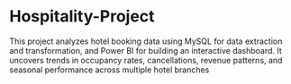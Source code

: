 # Hospitality-Project
This project analyzes hotel booking data using MySQL for data extraction and transformation, and Power BI for building an interactive dashboard. It uncovers trends in occupancy rates, cancellations, revenue patterns, and seasonal performance across multiple hotel branches
